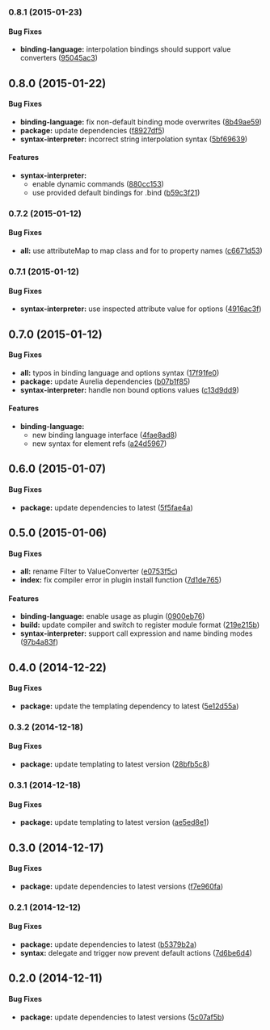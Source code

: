 ### 0.8.1 (2015-01-23)


#### Bug Fixes

* **binding-language:** interpolation bindings should support value converters ([95045ac3](http://github.com/aurelia/templating-binding/commit/95045ac337ae22f97901e71224edc5a67be4a42c))


## 0.8.0 (2015-01-22)


#### Bug Fixes

* **binding-language:** fix non-default binding mode overwrites ([8b49ae59](http://github.com/aurelia/templating-binding/commit/8b49ae59fcd75f60d329ffafd8b36b5081925162))
* **package:** update dependencies ([f8927df5](http://github.com/aurelia/templating-binding/commit/f8927df5959800cfbffb3ce90d11ab02aad4be06))
* **syntax-interpreter:** incorrect string interpolation syntax ([5bf69639](http://github.com/aurelia/templating-binding/commit/5bf69639e6d81be1bb8be61d6a44e854c2306357))


#### Features

* **syntax-interpreter:**
  * enable dynamic commands ([880cc153](http://github.com/aurelia/templating-binding/commit/880cc1531fc09efa0dec9fa88f08d80691580364))
  * use provided default bindings for .bind ([b59c3f21](http://github.com/aurelia/templating-binding/commit/b59c3f2182926c4e89fed57216b5c4dd42c5a778))


### 0.7.2 (2015-01-12)


#### Bug Fixes

* **all:** use attributeMap to map class and for to property names ([c6671d53](http://github.com/aurelia/templating-binding/commit/c6671d53d67b0d82e21be7a35cf4eb91880f5993))


### 0.7.1 (2015-01-12)


#### Bug Fixes

* **syntax-interpreter:** use inspected attribute value for options ([4916ac3f](http://github.com/aurelia/templating-binding/commit/4916ac3f40372d3bd929b7155cd4d2501849f483))


## 0.7.0 (2015-01-12)


#### Bug Fixes

* **all:** typos in binding language and options syntax ([17f91fe0](http://github.com/aurelia/templating-binding/commit/17f91fe0860c5bbf6aeb4a9a970139cf6be3b4b0))
* **package:** update Aurelia dependencies ([b07b1f85](http://github.com/aurelia/templating-binding/commit/b07b1f850309dfbc6ca556a2c57449cf46ee6c0f))
* **syntax-interpreter:** handle non bound options values ([c13d9dd9](http://github.com/aurelia/templating-binding/commit/c13d9dd92f594510e1585a0afd98178a8fa0e739))


#### Features

* **binding-language:**
  * new binding language interface ([4fae8ad8](http://github.com/aurelia/templating-binding/commit/4fae8ad893d1e3e3a6ea43e9aa9b2d2ea2e944f4))
  * new syntax for element refs ([a24d5967](http://github.com/aurelia/templating-binding/commit/a24d5967c95e6a322980817dee6a7eae4defc3a3))


## 0.6.0 (2015-01-07)


#### Bug Fixes

* **package:** update dependencies to latest ([5f5fae4a](http://github.com/aurelia/templating-binding/commit/5f5fae4ab282e072e26f1e4b1da734cf2522611b))


## 0.5.0 (2015-01-06)


#### Bug Fixes

* **all:** rename Filter to ValueConverter ([e0753f5c](http://github.com/aurelia/templating-binding/commit/e0753f5c1cdc26b207f951501f8444c10a00195c))
* **index:** fix compiler error in plugin install function ([7d1de765](http://github.com/aurelia/templating-binding/commit/7d1de765e2aef5ffd688f40bb291a4fa87f0dfc3))


#### Features

* **binding-language:** enable usage as plugin ([0900eb76](http://github.com/aurelia/templating-binding/commit/0900eb76519c35c3f7eedeecde6b2db71b9bb972))
* **build:** update compiler and switch to register module format ([219e215b](http://github.com/aurelia/templating-binding/commit/219e215b8f7b3574f466e3eaa14c0b911981d8c6))
* **syntax-interpreter:** support call expression and name binding modes ([97b4a83f](http://github.com/aurelia/templating-binding/commit/97b4a83ff5d5a9a36edb278486c58a23ad5a2b94))


## 0.4.0 (2014-12-22)


#### Bug Fixes

* **package:** update the templating dependency to latest ([5e12d55a](http://github.com/aurelia/templating-binding/commit/5e12d55a69ae7bf354daa67810abae01aee8a0aa))


### 0.3.2 (2014-12-18)


#### Bug Fixes

* **package:** update templating to latest version ([28bfb5c8](http://github.com/aurelia/templating-binding/commit/28bfb5c8889e72d883cc423ea8a04a88a0fb2582))


### 0.3.1 (2014-12-18)


#### Bug Fixes

* **package:** update templating to latest version ([ae5ed8e1](http://github.com/aurelia/templating-binding/commit/ae5ed8e1b249e8edb9fa8a2586898f08b51c13d9))


## 0.3.0 (2014-12-17)


#### Bug Fixes

* **package:** update dependencies to latest versions ([f7e960fa](http://github.com/aurelia/templating-binding/commit/f7e960fa3ba4c706a2a02b47be593105b705f647))


### 0.2.1 (2014-12-12)


#### Bug Fixes

* **package:** update dependencies to latest ([b5379b2a](http://github.com/aurelia/templating-binding/commit/b5379b2ac85dd99796bba8e2388533daa5907fcb))
* **syntax:** delegate and trigger now prevent default actions ([7d6be6d4](http://github.com/aurelia/templating-binding/commit/7d6be6d486ec210ce3ee0c22dcc72b057e8d2898))


## 0.2.0 (2014-12-11)


#### Bug Fixes

* **package:** update dependencies to latest versions ([5c07af5b](http://github.com/aurelia/templating-binding/commit/5c07af5bbdee818533c04ef8dccad192eaad846a))

